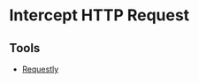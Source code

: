 # Intercept HTTP Request

## Tools

- [Requestly](https://requestly.io)

<!--
https://github.com/cortesi/devd
-->
